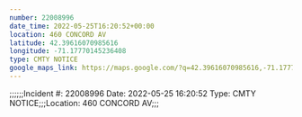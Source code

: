 ```yaml
---
number: 22008996
date_time: 2022-05-25T16:20:52+00:00
location: 460 CONCORD AV
latitude: 42.39616070985616
longitude: -71.17770145236408
type: CMTY NOTICE
google_maps_link: https://maps.google.com/?q=42.39616070985616,-71.17770145236408
---
```


;;;;;;Incident #: 22008996  Date: 2022-05-25 16:20:52   Type: CMTY NOTICE;;;Location: 460 CONCORD AV;;;
